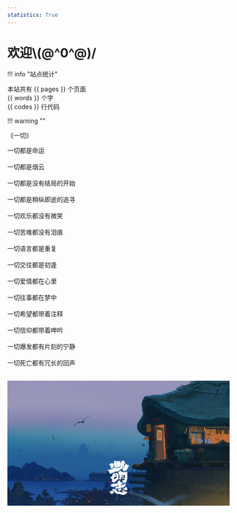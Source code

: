 ```yaml
---
statistics: True
---
```


# 欢迎\\(@\^0^@)/

!!! info "站点统计"
    <div class="colorful-text">
        本站共有 {{ pages }} 个页面 <br>
        {{ words }} 个字<br>
        {{ codes }} 行代码  
    </div>  

!!! warning ""
    <div class="centered-text"> 《一切》
        <p>一切都是命运<br>  
            一切都是烟云<br>  
            一切都是没有结局的开始<br>  
            一切都是稍纵即逝的追寻<br>  
            一切欢乐都没有微笑<br>  
            一切苦难都没有泪痕<br>  
            一切语言都是重复<br>  
            一切交往都是初逢<br>  
            一切爱情都在心里<br>  
            一切往事都在梦中<br>  
            一切希望都带着注释<br>  
            一切信仰都带着呻吟<br>  
            一切爆发都有片刻的宁静<br>  
            一切死亡都有冗长的回声  
        </p>  
    </div> 
    <img src="images/custom-HomePage.jpg" class="rounded-image" alt="Description of the image">  